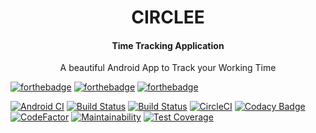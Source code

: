 <h1 align="center">CIRCLEE</h1>
<h4 align="center">Time Tracking Application</h4>
<p align="center">A beautiful Android App to Track your Working Time</p>

[![forthebadge](https://forthebadge.com/images/badges/built-for-android.svg)](https://forthebadge.com)
[![forthebadge](https://forthebadge.com/images/badges/built-with-swag.svg)](https://forthebadge.com)
[![forthebadge](https://forthebadge.com/images/badges/made-with-crayons.svg)](https://forthebadge.com)

<!--
<img src="https://github.com/nikita-t1/branchTest/blob/master/new_icon_foreground.png" width="200" class="center">
-->

[![Android CI](https://github.com/nikita-t1/TimeClock4/workflows/Android%20CI/badge.svg?branch=master)](https://github.com/nikita-t1/TimeClock4/actions)
[![Build Status](https://travis-ci.com/nikita-t1/TimeClock4.svg?branch=master)](https://travis-ci.com/nikita-t1/TimeClock4)
[![Build Status](https://app.bitrise.io/app/9dc2cc43efbe3f4f/status.svg?token=yogW-czpNB7RHOqd9N1wig)](https://app.bitrise.io/app/9dc2cc43efbe3f4f)
[![CircleCI](https://circleci.com/gh/nikita-t1/Circlee.svg?style=svg)](https://circleci.com/gh/nikita-t1/Circlee)
[![Codacy Badge](https://api.codacy.com/project/badge/Grade/25e51980c1094de0a1f2a80ecb8f9cd2)](https://www.codacy.com/manual/nikita-t1/TimeClock4?utm_source=github.com&amp;utm_medium=referral&amp;utm_content=nikita-t1/TimeClock4&amp;utm_campaign=Badge_Grade)
[![CodeFactor](https://www.codefactor.io/repository/github/nikita-t1/timeclock4/badge)](https://www.codefactor.io/repository/github/nikita-t1/timeclock4)
[![Maintainability](https://api.codeclimate.com/v1/badges/ae6ed34d3ac7ceaca92b/maintainability)](https://codeclimate.com/github/nikita-t1/TimeClock4/maintainability)
[![Test Coverage](https://api.codeclimate.com/v1/badges/ae6ed34d3ac7ceaca92b/test_coverage)](https://codeclimate.com/github/nikita-t1/TimeClock4/test_coverage)
<!--
[![CodeFactor](https://www.codefactor.io/repository/github/nikita-t1/timeclock4/badge/master)](https://www.codefactor.io/repository/github/nikita-t1/timeclock4/overview/master)
-->
